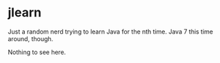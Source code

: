 jlearn
======

Just a random nerd trying to learn Java for the nth time.  Java 7 this
time around, though.

Nothing to see here.

